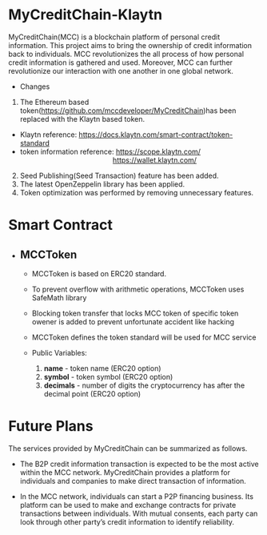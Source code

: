 # MyCreditChain-Klaytn

MyCreditChain(MCC) is a blockchain platform of personal credit information. This project aims to bring the ownership of credit information back to individuals. MCC revolutionizes the all process of how personal credit information is gathered and used. Moreover, MCC can further revolutionize our interaction with one another in one global network.

* Changes
1. The Ethereum based token(https://github.com/mccdeveloper/MyCreditChain)has been replaced with the Klaytn based token.
- Klaytn reference: https://docs.klaytn.com/smart-contract/token-standard
- token information reference: https://scope.klaytn.com/
&nbsp;&nbsp;&nbsp;&nbsp;&nbsp;&nbsp;&nbsp;&nbsp;&nbsp;&nbsp;&nbsp;&nbsp;&nbsp;&nbsp;&nbsp;&nbsp;&nbsp;&nbsp;&nbsp;&nbsp;&nbsp;&nbsp;&nbsp;&nbsp;&nbsp;&nbsp;&nbsp;&nbsp;&nbsp;&nbsp;&nbsp;&nbsp;&nbsp;&nbsp;&nbsp;&nbsp;&nbsp;&nbsp;&nbsp;&nbsp;&nbsp;&nbsp;&nbsp;&nbsp;&nbsp;&nbsp;&nbsp;https://wallet.klaytn.com/

2. Seed Publishing(Seed Transaction) feature has been added.
3. The latest OpenZeppelin library has been applied.
4. Token optimization was performed by removing unnecessary features.

# Smart Contract


- ## MCCToken
    - MCCToken is based on ERC20 standard.
    - To prevent overflow with arithmetic operations, MCCToken uses SafeMath library
    - Blocking token transfer that locks MCC token of specific token owener is added to prevent unfortunate accident like hacking
    - MCCToken defines the token standard will be used for MCC service

    - Public Variables:

        1. **name**     - token name   (ERC20 option)
        2. **symbol**   - token symbol (ERC20 option)
        3. **decimals** - number of digits the cryptocurrency has after the decimal point (ERC20 option)

# Future Plans

The services provided by MyCreditChain can be summarized as follows.

- The B2P credit information transaction is expected to be the most active within the MCC network. MyCreditChain provides a platform for individuals and companies to make direct transaction of information.

- In the MCC network, individuals can start a P2P financing business. Its platform can be used to make and exchange contracts for private transactions between individuals. With mutual consents, each party can look through other party’s credit information to identify reliability.
